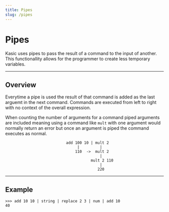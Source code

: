 ```yaml
---
title: Pipes
slug: /pipes
---
```


# Pipes
Kasic uses pipes to pass the result of a command to the input of another. This functionallity allows for the programmer to create less temporary variables.  

---
## Overview
Everytime a pipe is used the result of that command is added as the last arguemt in the next command. Commands are executed from left to right with no context of the overall expression. 

When counting the number of arguments for a command piped arguments are included meaning using a command like `mult` with one argument would normally return an error but once an argument is piped the command executes as normal.
```
                           add 100 10 | mult 2
                                |         |
                               110  ->  mult 2
                                          |
                                      mult 2 110
                                          |
                                         220
```
---
## Example
```
>>> add 10 10 | string | replace 2 3 | num | add 10
40
```
